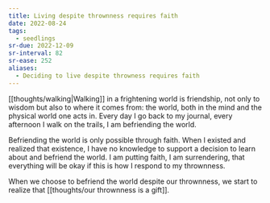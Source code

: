 ```yaml
---
title: Living despite thrownness requires faith
date: 2022-08-24
tags:
  - seedlings
sr-due: 2022-12-09
sr-interval: 82
sr-ease: 252
aliases:
  - Deciding to live despite throwness requires faith
---
```

[[thoughts/walking|Walking]] in a frightening world is friendship, not only to wisdom but also to where it comes from: the world, both in the mind and the physical world one acts in. Every day I go back to my journal, every afternoon I walk on the trails, I am befriending the world.

Befriending the world is only possible through faith. When I existed and realized that existence, I have no knowledge to support a decision to learn about and befriend the world. I am putting faith, I am surrendering, that everything will be okay if this is how I respond to my thrownness.

When we choose to befriend the world despite our thrownness, we start to realize that [[thoughts/our thrownness is a gift]].
